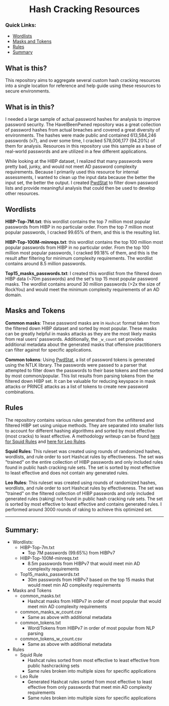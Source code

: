 <h1 align="center">
Hash Cracking Resources
</h1>

### Quick Links:
 - [Wordlists](#wordlists)
 - [Masks and Tokens](#masks-and-tokens)
 - [Rules](#rules)
 - [Summary](#summary)

## What is this?
This repository aims to aggregate several custom hash cracking resources into a single location for reference and help guide using these resources to secure environments.

## What is in this?
I needed a large sample of actual password hashes for analysis to improve password security. The HaveIBeenPwned repository was a great collection of password hashes from actual breaches and covered a great diversity of environments. The hashes were made public and contained 613,584,246 passwords (v7), and over some time, I cracked 578,006,177 (94.20%) of them for analysis. Resources in this repository use this sample as a base of real-world passwords and are utilized in a few different applications.

While looking at the HIBP dataset, I realized that many passwords were pretty bad, junky, and would not meet AD password complexity requirements. Because I primarily used this resource for internal assessments, I wanted to clean up the input data because the better the input set, the better the output. I created [PwdStat](https://github.com/JakeWnuk/PwdStat) to filter down password lists and provide meaningful analysis that could then be used to develop other resources.

## Wordlists
**HIBP-Top-7M.txt**: this wordlist contains the top 7 million most popular passwords from HIBP in no particular order. From the top 7 million most popular passwords, I cracked 99.65% of them, and this is the resulting list.

**HIBP-Top-100M-minreqs.txt**: this wordlist contains the top 100 million most popular passwords from HIBP in no particular order. From the top 100 million most popular passwords, I cracked 99.18% of them, and this is the result after filtering for minimum complexity requirements. The wordlist contains around 8.5 million passwords.

**Top15_masks_passwords.txt**: I created this wordlist from the filtered down HIBP data (~70m passwords) and the set's top 15 most popular password masks. The wordlist contains around 30 million passwords (>2x the size of RockYou) and would meet the minimum complexity requirements of an AD domain.

## Masks and Tokens
**Common masks**: These password masks are in `Hashcat` format taken from the filtered down HIBP dataset and sorted by most popular. These masks can be greatly helpful in masks attacks as they are the most likely masks from real users' passwords. Additionally, the `_w_count` set provides additional metadata about the generated masks that offensive practitioners can filter against for specific applications.

**Common tokens**: Using [PwdStat](https://github.com/JakeWnuk/PwdStat), a list of password tokens is generated using the NTLK library. The passwords were passed to a parser that attempted to filter down the passwords to their base tokens and then sorted by most common/popular. This list results from parsing tokens from the filtered down HIBP set. It can be valuable for reducing keyspace in mask attacks or PRINCE attacks as a list of tokens to create new password combinations. 

## Rules
The repository contains various rules generated from the unfiltered and filtered HIBP set using unique methods. They are separated into smaller lists to account for different hashing algorithms and sorted by most effective (most cracks) to least effective.
A methodology writeup can be found [here for Squid Rules](https://jakewnuk.com/posts/cracking-half-billion-passwords-custom-rules-wordlists/) and [here for Leo Rules](https://jakewnuk.com/posts/cracking-half-billion-passwords-analysis/).

**Squid Rules**: This ruleset was created using rounds of randomized hashes, wordlists, and rule order to sort Hashcat rules by effectiveness. The set was "trained" on the entire collection of HIBP passwords and only included rules found in public hash cracking rule sets. The set is sorted by most effective to least effective and does not contain any generated rules. 

**Leo Rules**: This ruleset was created using rounds of randomized hashes, wordlists, and rule order to sort Hashcat rules by effectiveness. The set was "trained" on the filtered collection of HIBP passwords and only included generated rules (raking) not found in public hash cracking rule sets. The set is sorted by most effective to least effective and contains generated rules. I performed around 3000 rounds of raking to achieve this optimized set. 

***

## Summary:
- Wordlists:
    - HIBP-Top-7m.txt
        - Top 7M passwords (99.65%) from HIBPv7
    - HIBP-Top-100M-minreqs.txt
        - 8.5m passwords from HIBPv7 that would meet min AD complexity requirements
    - Top15_masks_passwords.txt
        - 30m passwords from HIBPv7 based on the top 15 masks that would meet min AD complexity requirements
- Masks and Tokens
    - common_masks.txt
        - Hashcat masks from HIBPv7 in order of most popular that would meet min AD complexity requirements
    - common_masks_w_count.csv
        - Same as above with additional metadata
    - common_tokens.txt
        - Word/Tokens from HIBPv7 in order of most popular from NLP parsing
    - common_tokens_w_count.csv
        - Same as above with additional metadata
- Rules
    - Squid Rule
        - Hashcat rules sorted from most effective to least effective from public hashcracking sets
        - Same rules broken into multiple sizes for specific applications
    - Leo Rule
        - Generated Hashcat rules sorted from most effective to least effective from only passwords that meet min AD complexity requirements
        - Same rules broken into multiple sizes for specific applications
